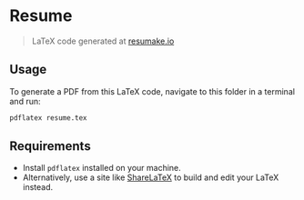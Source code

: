 # Resume

> LaTeX code generated at [resumake.io](https://resumake.io)

## Usage

To generate a PDF from this LaTeX code, navigate to this folder in a terminal and run:

```bash
pdflatex resume.tex
```
## Requirements

- Install `pdflatex` installed on your machine.
- Alternatively, use a site like [ShareLaTeX](https://sharelatex.com) to build and edit your LaTeX instead.
